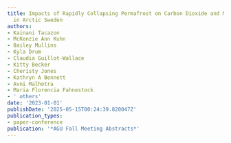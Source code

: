 ```yaml
---
title: Impacts of Rapidly Collapsing Permafrost on Carbon Dioxide and Methane Emissions
  in Arctic Sweden
authors:
- Kainani Tacazon
- McKenzie Ann Kuhn
- Bailey Mullins
- Kyla Drum
- Claudia Guillot-Wallace
- Kitty Becker
- Cheristy Jones
- Kathryn A Bennett
- Avni Malhotra
- Maria Florencia Fahnestock
- ' others'
date: '2023-01-01'
publishDate: '2025-05-15T00:24:39.820047Z'
publication_types:
- paper-conference
publication: '*AGU Fall Meeting Abstracts*'
---
```

